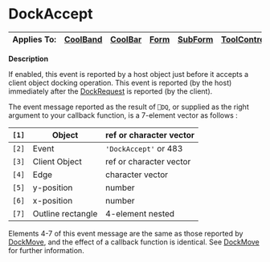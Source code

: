 




<h1 class="heading"><span class="name">DockAccept</span></h1>

| Applies To: | [CoolBand](./coolband.md) | [CoolBar](./coolbar.md) | [Form](./form.md) | [SubForm](./subform.md) | [ToolControl](./toolcontrol.md) |
| --- | --- | --- | --- | --- | ---  |


**Description**


If enabled, this event is reported by a host object just before it accepts a client object docking operation. This event is reported (by the host) immediately after the [DockRequest](./dockrequest.md) is reported (by the client).


The event message reported as the result of `⎕DQ`, or supplied as the right argument to your callback function, is a 7-element vector as follows :


| `[1]` | Object | ref or character vector |
| --- | --- | ---  |
| `[2]` | Event | `'DockAccept'` or 483 |
| `[3]` | Client Object | ref or character vector |
| `[4]` | Edge | character vector |
| `[5]` | y-position | number |
| `[6]` | x-position | number |
| `[7]` | Outline rectangle | 4-element nested |


Elements 4-7 of this event message are the same as those reported by [DockMove](./dockmove.md), and the effect of a callback function is identical. See [DockMove](./dockmove.md) for further information.




